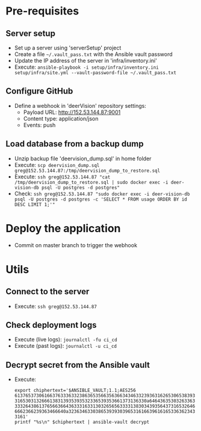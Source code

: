 # Pre-requisites
## Server setup
* Set up a server using 'serverSetup' project
* Create a file `~/.vault_pass.txt` with the Ansible vault password
* Update the IP address of the server in 'infra/inventory.ini'
* Execute: `ansible-playbook -i setup/infra/inventory.ini setup/infra/site.yml --vault-password-file ~/.vault_pass.txt`

## Configure GitHub
* Define a webhook in 'deerVision' repository settings:
  * Payload URL: http://152.53.144.87:9001
  * Content type: application/json
  * Events: push

## Load database from a backup dump
* Unzip backup file 'deervision_dump.sql' in home folder
* Execute: `scp deervision_dump.sql greg@152.53.144.87:/tmp/deervision_dump_to_restore.sql`
* Execute: `ssh greg@152.53.144.87 "cat /tmp/deervision_dump_to_restore.sql | sudo docker exec -i deer-vision-db psql -U postgres -d postgres"`
* Check: `ssh greg@152.53.144.87 "sudo docker exec -i deer-vision-db psql -U postgres -d postgres -c 'SELECT * FROM usage ORDER BY id DESC LIMIT 1;'"`

# Deploy the application
* Commit on master branch to trigger the webhook

# Utils
## Connect to the server
* Execute: `ssh greg@152.53.144.87`

## Check deployment logs
* Execute (live logs): `journalctl -fu ci_cd`
* Execute (past logs): `journalctl -u ci_cd`

## Decrypt secret from the Ansible vault
* Execute:
    ```
    export chiphertext='$ANSIBLE_VAULT;1.1;AES256
    61376537306166376333633238636535663563663434633239363162653065383934326362393365
    3165303132666138313935393532336539353661373136330a646436353032633631383134323137
    33326438613765663664363331633130326565633331383034393564373165326462613861393232
    6662366239363466640a323634633038653939303965316166396161653363623437313531333535
    3161'
    printf "%s\n" $chiphertext | ansible-vault decrypt
    ````